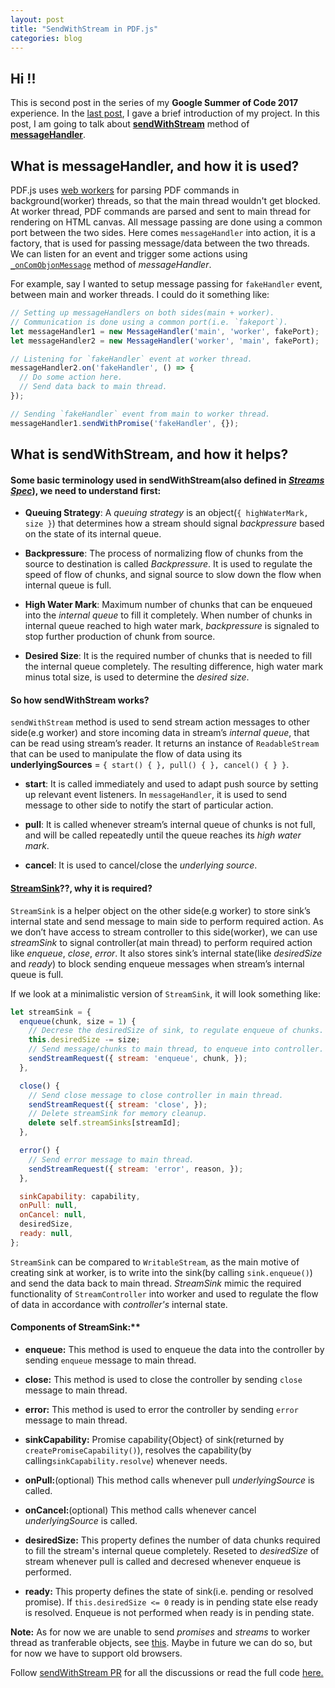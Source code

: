 ```yaml
---
layout: post
title: "SendWithStream in PDF.js"
categories: blog
---
```


## Hi !!

This is second post in the series of my **Google Summer of Code 2017** experience. In the [last post](http://mukulmishra.me/blog/GSoC-First-Post/), I gave a brief introduction of my project. In this post, I am going to talk about [**sendWithStream**](https://github.com/mozilla/pdf.js/blob/master/src/shared/util.js#L1370) method of [**messageHandler**](https://github.com/mozilla/pdf.js/blob/master/src/shared/util.js#L1239).

## What is messageHandler, and how it is used?

PDF.js uses [web workers](https://developer.mozilla.org/en-US/docs/Web/API/Web_Workers_API/Using_web_workers) for parsing PDF commands in background(worker) threads, so that the main thread wouldn't get blocked. At worker thread, PDF commands are parsed and sent to main thread for rendering on HTML canvas. All message passing are done using a common port between the two sides. Here comes `messageHandler` into action, it is a factory, that is used for passing message/data between the two threads. We can listen for an event and trigger some actions using [`_onComObjonMessage`](https://github.com/mozilla/pdf.js/blob/master/src/shared/util.js#L1251) method of _messageHandler_.

For example, say I wanted to setup message passing for `fakeHandler` event, between main and worker threads. I could do it something like:

```javascript
// Setting up messageHandlers on both sides(main + worker).
// Communication is done using a common port(i.e. `fakeport`).
let messageHandler1 = new MessageHandler('main', 'worker', fakePort);
let messageHandler2 = new MessageHandler('worker', 'main', fakePort);

// Listening for `fakeHandler` event at worker thread.
messageHandler2.on('fakeHandler', () => {
  // Do some action here.
  // Send data back to main thread.
});

// Sending `fakeHandler` event from main to worker thread.
messageHandler1.sendWithPromise('fakeHandler', {});
```

## What is sendWithStream, and how it helps?

#### Some basic terminology used in sendWithStream(also defined in [_Streams Spec_](http://streams.spec.whatwg.org/)), we need to understand first:

- **Queuing Strategy**: A _queuing strategy_ is an object(`{ highWaterMark, size }`) that determines how a stream should signal _backpressure_ based on the state of its internal queue.

- **Backpressure**: The process of normalizing flow of chunks from the source to destination is called _Backpressure_. It is used to regulate the speed of flow of chunks, and signal source to slow down the flow when internal queue is full.

- **High Water Mark**: Maximum number of chunks that can be enqueued into the _internal queue_ to fill it completely. When number of chunks in internal queue reached to high water mark, _backpressure_ is signaled to stop further production of chunk from source.

- **Desired Size**: It is the required number of chunks that is needed to fill the internal queue completely. The resulting difference, high water mark minus total size, is used to determine the _desired size_.


#### So how sendWithStream works?

`sendWithStream` method is used to send stream action messages to other side(e.g worker) and store incoming data in stream’s _internal queue_, that can be read using stream’s reader. It returns an instance of `ReadableStream` that can be used to manipulate the flow of data using its **underlyingSources** = `{ start() { }, pull() { }, cancel() { } }`.

- **start**: It is called immediately and used to adapt push source by setting up relevant event listeners. In `messageHandler`, it is used to send message to other side to notify the start of particular action.

- **pull**: It  is called whenever stream’s internal queue of chunks is not full, and will be called repeatedly until the queue reaches its _high water mark_.

- **cancel**: It is used to cancel/close the _underlying source_.

#### [StreamSink](https://github.com/mozilla/pdf.js/blob/master/src/shared/util.js#L1425)??, why it is required?

`StreamSink` is a helper object on the other side(e.g worker) to store sink’s internal state and send message to main side to perform required action. As we don’t have access to stream controller to this side(worker), we can use _streamSink_ to signal controller(at main thread) to perform required action like _enqueue_, _close_, _error_. It also stores sink’s internal state(like _desiredSize_ and _ready_) to block sending enqueue messages when stream’s internal queue is full.

If we look at a minimalistic version of `StreamSink`, it will look something like:

```javascript
let streamSink = {
  enqueue(chunk, size = 1) {
    // Decrese the desiredSize of sink, to regulate enqueue of chunks.
    this.desiredSize -= size;
    // Send message/chunks to main thread, to enqueue into controller.
    sendStreamRequest({ stream: 'enqueue', chunk, });
  },

  close() {
    // Send close message to close controller in main thread.
    sendStreamRequest({ stream: 'close', });
    // Delete streamSink for memory cleanup.
    delete self.streamSinks[streamId];
  },

  error() {
    // Send error message to main thread.
    sendStreamRequest({ stream: 'error', reason, });
  },

  sinkCapability: capability,
  onPull: null,
  onCancel: null,
  desiredSize,
  ready: null,	
};
```
`StreamSink` can be compared to `WritableStream`, as the main motive of creating sink at worker,
is to write into the sink(by calling `sink.enqueue()`) and send the data back to main thread. _StreamSink_ mimic the required functionality of `StreamController` into worker and used to regulate the flow of data in accordance with _controller's_ internal state.

#### Components of StreamSink:**

- **enqueue:** This method is used to enqueue the data into the controller by sending `enqueue` message to main thread. 

- **close:** This method is used to close the controller by sending `close` message to main thread.

- **error:** This method is used to error the controller by sending `error` message to main thread.

- **sinkCapability:** Promise capability{Object} of sink(returned by `createPromiseCapability()`), resolves the capability(by calling`sinkCapability.resolve`) whenever needs.

- **onPull:**(optional) This method calls whenever pull _underlyingSource_ is called.

- **onCancel:**(optional) This method calls whenever cancel _underlyingSource_ is called.

- **desiredSize:** This property defines the number of data chunks required to fill the stream's internal queue completely. Reseted to _desiredSize_ of stream whenever pull is called and decresed whenever enqueue is performed.

- **ready:** This property defines the state of sink(i.e. pending or resolved promise). If `this.desiredSize <= 0` ready is in pending state else ready is resolved. Enqueue is not performed when ready is in pending state.

**Note:** As for now we are unable to send _promises_ and _streams_ to worker thread as tranferable objects, see [this](https://developer.mozilla.org/en-US/docs/Web/API/Worker/postMessage). Maybe in future we can do so, but for now we have to support old browsers.

Follow [sendWithStream PR](https://github.com/mozilla/pdf.js/pull/8430) for all the discussions or read the full code [here.](https://github.com/mukulmishra18/pdf.js/commit/bbd9968f76c68f6120a6e36825796347b7bb152a)